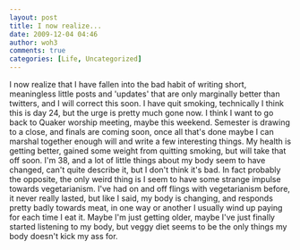 ```yaml
---
layout: post
title: I now realize...
date: 2009-12-04 04:46
author: woh3
comments: true
categories: [Life, Uncategorized]
---
```

I now realize that I have fallen into the bad habit of writing short, meaningless little posts and 'updates' that are only marginally better than twitters, and I will correct this soon. I have quit smoking, technically I think this is day 24, but the urge is pretty much gone now. I think I want to go back to Quaker worship meeting, maybe this weekend. Semester is drawing to a close, and finals are coming soon, once all that's done maybe I can marshal together enough will and write a few interesting things. My health is getting better, gained some weight from quitting smoking, but will take that off soon. I'm 38, and a lot of little things about my body seem to have changed, can't quite describe it, but I don't think it's bad. In fact probably the opposite, the only weird thing is I seem to have some strange impulse towards vegetarianism. I've had on and off flings with vegetarianism before, it never really lasted, but like I said, my body is changing, and responds pretty badly towards meat, in one way or another I usually wind up paying for each time I eat it. Maybe I'm just getting older, maybe I've just finally started listening to my body, but veggy diet seems to be the only things my body doesn't kick my ass for. 

